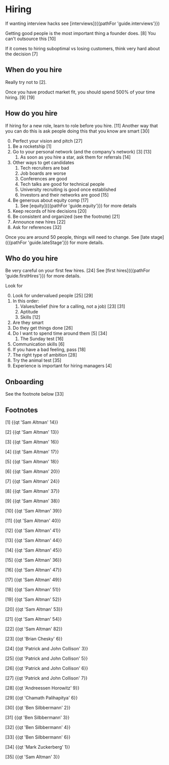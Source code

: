 # Hiring

If wanting interview hacks see [interviews]({{pathFor 'guide.interviews'}})

Getting good people is the most important thing a founder does. [8] You can't outsource this [10]

If it comes to hiring suboptimal vs losing customers, think very hard about the decision [7]


## When do you hire

Really try not to [2]. 

Once you have product market fit, you should spend 500% of your time hiring. [9] [19]


## How do you hire

If hiring for a new role, learn to role before you hire. [11] Another way that you can do this is ask people doing this that you know are smart [30]

0. Perfect your vision and pitch [27]
1. Be a rocketship [1]
2. Go to your personal network (and the company's network) [3] [13]
	1. As soon as you hire a star, ask them for referrals [14]
3. Other ways to get candidates
	1. Tech recruiters are bad
	2. Job boards are worse
	3. Conferences are good
	4. Tech talks are good for technical people
	5. University recruiting is good once established
	6. Investors and their networks are good [15]
4. Be generous about equity comp [17]
	1. See [equity]({{pathFor 'guide.equity'}}) for more details
5. Keep records of hire decisions [20]
6. Be consistent and organized (see the footnote) [21]
7. Announce new hires [22]
8. Ask for references [32]

Once you are around 50 people, things will need to change. See [late stage]({{pathFor 'guide.lateStage'}}) for more details.


## Who do you hire

Be very careful on your first few hires. [24] See [first hires]({{pathFor 'guide.firstHires'}}) for more details.

Look for

0. Look for undervalued people [25] [29]
1. In this order:
	1. Values/belief (hire for a calling, not a job) [23] [31]
	2. Aptitude 
	3. Skills [12]
2. Are they smart
3. Do they get things done [26]
4. Do I want to spend time around them [5] [34]
	1. The Sunday test [16]
5. Communication skills [6]
6. If you have a bad feeling, pass [18]
7. The right type of ambition [28]
8. Try the animal test [35]
5. Experience is important for hiring managers [4]

## Onboarding

See the footnote below [33]


## Footnotes

[1] {{qt 'Sam Altman' 14}}

[2] {{qt 'Sam Altman' 13}}

[3] {{qt 'Sam Altman' 16}}

[4] {{qt 'Sam Altman' 17}}

[5] {{qt 'Sam Altman' 18}}

[6] {{qt 'Sam Altman' 20}}

[7] {{qt 'Sam Altman' 24}}

[8] {{qt 'Sam Altman' 37}}

[9] {{qt 'Sam Altman' 38}}

[10] {{qt 'Sam Altman' 39}}

[11] {{qt 'Sam Altman' 40}}

[12] {{qt 'Sam Altman' 41}}

[13] {{qt 'Sam Altman' 44}}

[14] {{qt 'Sam Altman' 45}}

[15] {{qt 'Sam Altman' 36}}

[16] {{qt 'Sam Altman' 47}}

[17] {{qt 'Sam Altman' 49}}

[18] {{qt 'Sam Altman' 51}}

[19] {{qt 'Sam Altman' 52}}

[20] {{qt 'Sam Altman' 53}}

[21] {{qt 'Sam Altman' 54}}

[22] {{qt 'Sam Altman' 82}}

[23] {{qt 'Brian Chesky' 6}}

[24] {{qt 'Patrick and John Collison' 3}}

[25] {{qt 'Patrick and John Collison' 5}}

[26] {{qt 'Patrick and John Collison' 6}}

[27] {{qt 'Patrick and John Collison' 7}}

[28] {{qt 'Andreessen Horowitz' 9}}

[29] {{qt 'Chamath Palihapitya' 6}}

[30] {{qt 'Ben Silbbermann' 2}}

[31] {{qt 'Ben Silbbermann' 3}}

[32] {{qt 'Ben Silbbermann' 4}}

[33] {{qt 'Ben Silbbermann' 6}}

[34] {{qt 'Mark Zuckerberg' 1}}

[35] {{qt 'Sam Altman' 3}}
